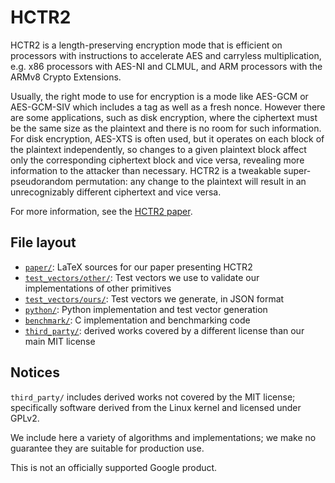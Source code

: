 # HCTR2

HCTR2 is a length-preserving encryption mode that is efficient on processors with
instructions to accelerate AES and carryless multiplication, e.g. x86 processors
with AES-NI and CLMUL, and ARM processors with the ARMv8 Crypto Extensions.

Usually, the right mode to use for encryption is a mode like AES-GCM or
AES-GCM-SIV which includes a tag as well as a fresh nonce. However there
are some applications, such as disk encryption, where the ciphertext
must be the same size as the plaintext and there is no room for such
information. For disk encryption, AES-XTS is often used, but it operates
on each block of the plaintext independently, so changes to a given
plaintext block affect only the corresponding ciphertext block
and vice versa, revealing more information to the attacker than necessary.
HCTR2 is a tweakable super-pseudorandom permutation: any change to the
plaintext will result in an unrecognizably different ciphertext
and vice versa.

For more information, see the [HCTR2 paper](https://ia.cr/2021/1441).

## File layout

 * [`paper/`](paper/): LaTeX sources for our paper presenting HCTR2
 * [`test_vectors/other/`](test_vectors/other/): 
    Test vectors we use to validate our implementations
    of other primitives
 * [`test_vectors/ours/`](test_vectors/ours/):
    Test vectors we generate, in JSON format
 * [`python/`](python/):
    Python implementation and test vector generation
 * [`benchmark/`](benchmark/):
    C implementation and benchmarking code
 * [`third_party/`](third_party/):
    derived works covered by a different license than our main
    MIT license

## Notices

`third_party/` includes derived works not covered by the MIT license;
specifically software derived from the Linux kernel and licensed under GPLv2.

We include here a variety of algorithms and implementations; we make no
guarantee they are suitable for production use.

This is not an officially supported Google product.
